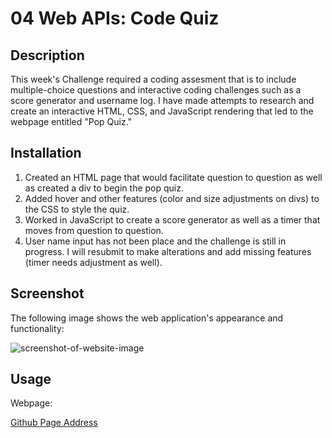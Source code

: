 # 04 Web APIs: Code Quiz

## Description

This week's Challenge required a coding assesment that is to include multiple-choice questions and interactive coding challenges such as a score generator and username log. I have made attempts to research and create an interactive HTML, CSS, and JavaScript rendering that led to the webpage entitled "Pop Quiz."


## Installation
1. Created an HTML page that would facilitate question to question as well as created a div to begin the pop quiz.
2. Added hover and other features (color and size adjustments on divs) to the CSS to style the quiz.
3. Worked in JavaScript to create a score generator as well as a timer that moves from question to question.
4. User name input has not been place and the challenge is still in progress. I will resubmit to make alterations and add missing features (timer needs adjustment as well).

## Screenshot

The following image shows the web application's appearance and functionality:

![screenshot-of-website-image]()


## Usage

Webpage:

 [Github Page Address]()
